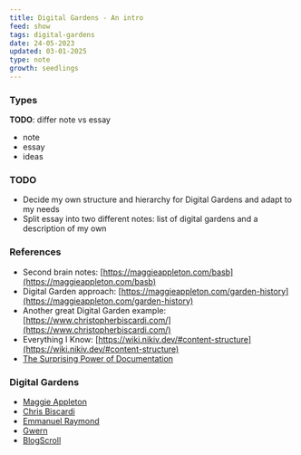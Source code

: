 ```yaml
---
title: Digital Gardens - An intro
feed: show
tags: digital-gardens
date: 24-05-2023
updated: 03-01-2025
type: note
growth: seedlings
---
```


### Types

**TODO**: differ note vs essay

- note
- essay
- ideas

### TODO

- Decide my own structure and hierarchy for Digital Gardens and adapt to my needs
- Split essay into two different notes: list of digital gardens and a description of my own

### References
- Second brain notes: [https://maggieappleton.com/basb](https://maggieappleton.com/basb)
- Digital Garden approach: [https://maggieappleton.com/garden-history](https://maggieappleton.com/garden-history)
- Another great Digital Garden example: [https://www.christopherbiscardi.com/](https://www.christopherbiscardi.com/)
- Everything I Know: [https://wiki.nikiv.dev/#content-structure](https://wiki.nikiv.dev/#content-structure)
- [The Surprising Power of Documentation](https://vadimkravcenko.com/shorts/proper-documentation/)

### Digital Gardens
- [Maggie Appleton](https://maggieappleton.com/garden-history)
- [Chris Biscardi](https://www.christopherbiscardi.com/)
- [Emmanuel Raymond](https://www.peoray.dev/)
- [Gwern](https://gwern.net/)
- [BlogScroll](https://blogscroll.com/)
